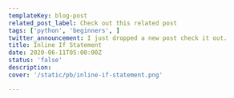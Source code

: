 ```yaml
---
templateKey: blog-post
related_post_label: Check out this related post
tags: ['python', 'beginners', ]
twitter_announcement: I just dropped a new post check it out.
title: Inline If Statement
date: 2020-06-11T05:00:00Z
status: 'false'
description:
cover: '/static/pb/inline-if-statement.png'

---
```


<!--
<p style='text-align: center'>
<a href='https://waylonwalker.com/inline-if-statement'>
  <img
    style='width:500px; max-width:80%; margin: auto;'
    src="https://images.waylonwalker.com/inline-if-statement.png"
    alt="Read more from the Inline If Statement article"
  />
  </a>
</p>

-->
